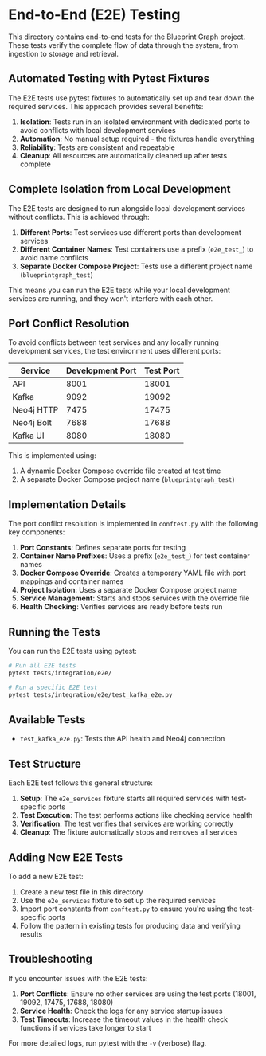 # End-to-End (E2E) Testing

This directory contains end-to-end tests for the Blueprint Graph project. These tests verify the complete flow of data through the system, from ingestion to storage and retrieval.

## Automated Testing with Pytest Fixtures

The E2E tests use pytest fixtures to automatically set up and tear down the required services. This approach provides several benefits:

1. **Isolation**: Tests run in an isolated environment with dedicated ports to avoid conflicts with local development services
2. **Automation**: No manual setup required - the fixtures handle everything
3. **Reliability**: Tests are consistent and repeatable
4. **Cleanup**: All resources are automatically cleaned up after tests complete

## Complete Isolation from Local Development

The E2E tests are designed to run alongside local development services without conflicts. This is achieved through:

1. **Different Ports**: Test services use different ports than development services
2. **Different Container Names**: Test containers use a prefix (`e2e_test_`) to avoid name conflicts
3. **Separate Docker Compose Project**: Tests use a different project name (`blueprintgraph_test`)

This means you can run the E2E tests while your local development services are running, and they won't interfere with each other.

## Port Conflict Resolution

To avoid conflicts between test services and any locally running development services, the test environment uses different ports:

| Service    | Development Port | Test Port |
| ---------- | ---------------- | --------- |
| API        | 8001             | 18001     |
| Kafka      | 9092             | 19092     |
| Neo4j HTTP | 7475             | 17475     |
| Neo4j Bolt | 7688             | 17688     |
| Kafka UI   | 8080             | 18080     |

This is implemented using:

1. A dynamic Docker Compose override file created at test time
2. A separate Docker Compose project name (`blueprintgraph_test`)

## Implementation Details

The port conflict resolution is implemented in `conftest.py` with the following key components:

1. **Port Constants**: Defines separate ports for testing
2. **Container Name Prefixes**: Uses a prefix (`e2e_test_`) for test container names
3. **Docker Compose Override**: Creates a temporary YAML file with port mappings and container names
4. **Project Isolation**: Uses a separate Docker Compose project name
5. **Service Management**: Starts and stops services with the override file
6. **Health Checking**: Verifies services are ready before tests run

## Running the Tests

You can run the E2E tests using pytest:

```bash
# Run all E2E tests
pytest tests/integration/e2e/

# Run a specific E2E test
pytest tests/integration/e2e/test_kafka_e2e.py
```

## Available Tests

- `test_kafka_e2e.py`: Tests the API health and Neo4j connection

## Test Structure

Each E2E test follows this general structure:

1. **Setup**: The `e2e_services` fixture starts all required services with test-specific ports
2. **Test Execution**: The test performs actions like checking service health
3. **Verification**: The test verifies that services are working correctly
4. **Cleanup**: The fixture automatically stops and removes all services

## Adding New E2E Tests

To add a new E2E test:

1. Create a new test file in this directory
2. Use the `e2e_services` fixture to set up the required services
3. Import port constants from `conftest.py` to ensure you're using the test-specific ports
4. Follow the pattern in existing tests for producing data and verifying results

## Troubleshooting

If you encounter issues with the E2E tests:

1. **Port Conflicts**: Ensure no other services are using the test ports (18001, 19092, 17475, 17688, 18080)
2. **Service Health**: Check the logs for any service startup issues
3. **Test Timeouts**: Increase the timeout values in the health check functions if services take longer to start

For more detailed logs, run pytest with the `-v` (verbose) flag.

